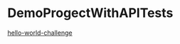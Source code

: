 # DemoProgectWithAPITests

[hello-world-challenge](https://github.com/letsrokk/hello-world-challenge)

